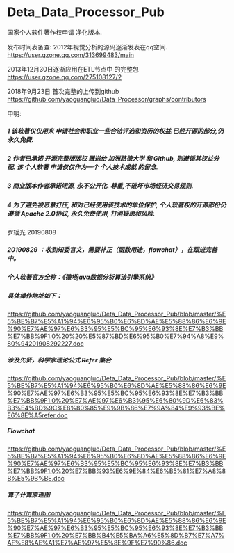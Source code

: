 # Deta_Data_Processor_Pub
国家个人软件著作权申请 净化版本.


发布时间表备查: 
2012年视觉分析的源码逐渐发表在qq空间.
https://user.qzone.qq.com/313699483/main

2013年12月30日逐渐应用在ETL节点中 的完整包
https://user.qzone.qq.com/275108127/2

2018年9月23日 首次完整的上传到github
https://github.com/yaoguangluo/Data_Processor/graphs/contributors

申明:

##### 1 该软著仅仅用来 申请社会和职业一些合法评选和资历的权益.已经开源的部分,仍永久免费.
##### 2 作者已承诺 开源完整版版权 赠送给 加洲路德大学 和 Github, 则遵循其权益分配. 该 个人软著 申请仅仅作为一个 个人技术成就 的留念. 
##### 3 商业版本作者承诺闭源, 永不公开化. 尊重,不破坏市场经济交易规则.
##### 4 为了避免被恶意打压, 和对已经使用该技术的单位保护, 个人软著权的开源部份仍遵循 Apache 2.0协议, 永久免费使用, 打消疑虑和风险.

罗瑶光
20190808


##### 20190829 ：收到知委官文，需要补正（函数用途，flowchat），在跟进完善中。

##### 个人软著官方全称：《德塔java数据分析算法引擎系统》


##### 具体操作地址如下：
https://github.com/yaoguangluo/Deta_Data_Processor_Pub/blob/master/%E5%BE%B7%E5%A1%94%E6%95%B0%E6%8D%AE%E5%88%86%E6%9E%90%E7%AE%97%E6%B3%95%E5%BC%95%E6%93%8E%E7%B3%BB%E7%BB%9F1.0%20%20%E5%87%BD%E6%95%B0%E7%94%A8%E9%80%94201908292227.doc

##### 涉及先贤，科学家理论公式 Refer 集合
https://github.com/yaoguangluo/Deta_Data_Processor_Pub/blob/master/%E5%BE%B7%E5%A1%94%E6%95%B0%E6%8D%AE%E5%88%86%E6%9E%90%E7%AE%97%E6%B3%95%E5%BC%95%E6%93%8E%E7%B3%BB%E7%BB%9F1.0%20%E7%AE%97%E6%B3%95%E6%80%9D%E6%83%B3%E4%BD%9C%E8%80%85%E9%9B%86%E7%9A%84%E9%93%BE%E6%8E%A5refer.doc

##### Flowchat
https://github.com/yaoguangluo/Deta_Data_Processor_Pub/blob/master/%E5%BE%B7%E5%A1%94%E6%95%B0%E6%8D%AE%E5%88%86%E6%9E%90%E7%AE%97%E6%B3%95%E5%BC%95%E6%93%8E%E7%B3%BB%E7%BB%9F1.0%20%E7%BB%93%E6%9E%84%E6%B5%81%E7%A8%8B%E5%9B%BE.doc

##### 算子计算原理图
https://github.com/yaoguangluo/Deta_Data_Processor_Pub/blob/master/%E5%BE%B7%E5%A1%94%E6%95%B0%E6%8D%AE%E5%88%86%E6%9E%90%E7%AE%97%E6%B3%95%E5%BC%95%E6%93%8E%E7%B3%BB%E7%BB%9F1.0%20%E7%BB%B4%E5%BA%A6%E5%8D%B7%E7%A7%AF%E8%AE%A1%E7%AE%97%E5%8E%9F%E7%90%86.doc
